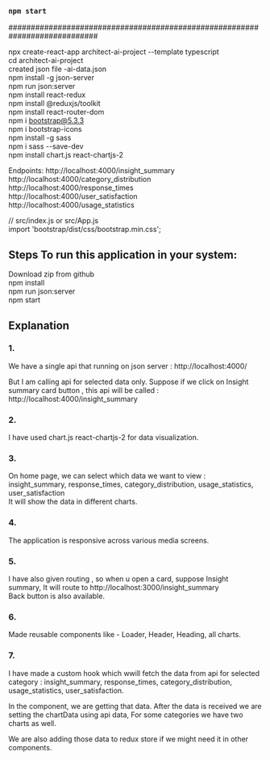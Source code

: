 ### `npm start`

############################################################################

npx create-react-app architect-ai-project --template typescript<br />
cd architect-ai-project <br />
created json file -ai-data.json <br />
npm install -g json-server <br />
npm run json:server <br />
npm install react-redux <br />
npm install @reduxjs/toolkit <br />
npm install react-router-dom <br />
npm i bootstrap@5.3.3 <br />
npm i bootstrap-icons <br />
npm install -g sass <br />
npm i sass --save-dev <br />
npm install chart.js react-chartjs-2 <br />

Endpoints:
http://localhost:4000/insight_summary <br />
http://localhost:4000/category_distribution <br />
http://localhost:4000/response_times <br />
http://localhost:4000/user_satisfaction <br />
http://localhost:4000/usage_statistics <br />

// src/index.js or src/App.js <br />
import 'bootstrap/dist/css/bootstrap.min.css';

## Steps To run this application in your system:

Download zip from github <br />
npm install <br />
npm run json:server <br />
npm start <br />

## Explanation

### 1.

We have a single api that running on json server :
http://localhost:4000/

But I am calling api for selected data only.
Suppose if we click on Insight summary card button , this api will be called :
http://localhost:4000/insight_summary

### 2.

I have used chart.js react-chartjs-2 for data visualization.

### 3.

On home page, we can select which data we want to view :<br />
insight_summary, response_times, category_distribution, usage_statistics, user_satisfaction<br />
It will show the data in different charts.

### 4.

The application is responsive across various media screens.

### 5.

I have also given routing , so when u open a card, suppose Insight summary,
It will route to http://localhost:3000/insight_summary <br />
Back button is also available.

### 6.

Made reusable components like - Loader, Header, Heading, all charts.

### 7.

I have made a custom hook which wwill fetch the data from api for selected category :
insight_summary, response_times, category_distribution, usage_statistics, user_satisfaction.

In the component, we are getting that data. After the data is received we are setting the chartData using api data, For some categories we have two charts as well.

We are also adding those data to redux store if we might need it in other components.
